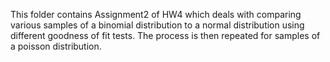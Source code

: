 This folder contains Assignment2 of HW4 which deals with comparing various samples of a binomial distribution to a normal distribution using different goodness of fit tests. The process is then repeated for samples of a poisson distribution.